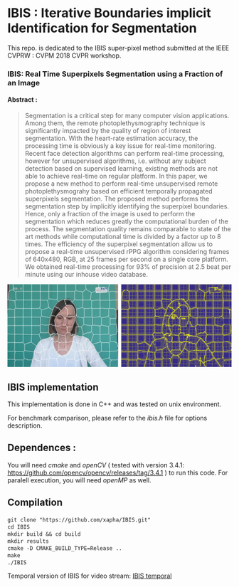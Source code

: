 # IBIS : Iterative Boundaries implicit Identification for Segmentation

This repo. is dedicated to the IBIS super-pixel method submitted at the IEEE CVPRW : CVPM 2018 CVPR workshop.

### IBIS: Real Time Superpixels Segmentation using a Fraction of an Image

#### Abstract : 

> Segmentation is a critical step for many computer vision applications. Among them, the remote photoplethysmography technique is significantly impacted by the quality of region of interest segmentation. With the heart-rate estimation accuracy, the processing time is obviously a key issue for real-time monitoring. Recent face detection algorithms can perform real-time processing, however for unsupervised algorithms, i.e. without any subject detection based on supervised learning, existing methods are not able to achieve real-time on regular platform. In this paper, we propose a new method to perform real-time unsupervised remote photoplethysmograhy based on efficient temporally propagated superpixels segmentation. The proposed method performs the segmentation step by implicitly identifying the superpixel boundaries. Hence, only a fraction of the image is used to perform the segmentation which reduces greatly the computational burden of the process. The segmentation quality remains comparable to state of the art methods while computational time is divided by a factor up to 8 times. The efficiency of the superpixel segmentation allow us to propose a real-time unsupervised rPPG algorithm considering frames of 640x480, RGB, at 25 frames per second on a single core platform. We obtained real-time processing for 93% of precision at 2.5 beat per minute using our inhouse video database.

![alt text](https://github.com/xapha/IBIS/blob/master/intro.png "intro figure")

## IBIS implementation

This implementation is done in C++ and was tested on unix environment.

For benchmark comparison, please refer to the *ibis.h* file for options description.

## Dependences :

You will need *cmake* and *openCV* ( tested with version 3.4.1: https://github.com/opencv/opencv/releases/tag/3.4.1 ) to run this code.
For paralell execution, you will need *openMP* as well.

## Compilation


```Shell Session
git clone "https://github.com/xapha/IBIS.git"
cd IBIS
mkdir build && cd build
mkdir results
cmake -D CMAKE_BUILD_TYPE=Release ..
make
./IBIS
```
Temporal version of IBIS for video stream:
[IBIS temporal](https://github.com/xapha/IBIS_Temporal)
